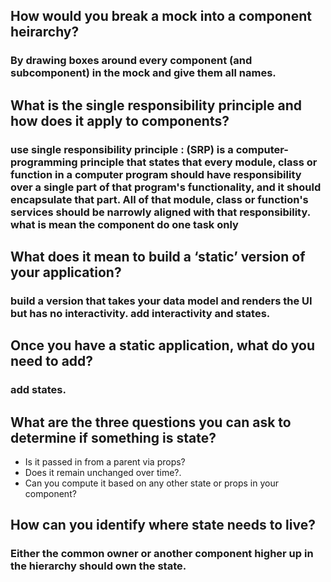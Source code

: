 ## How would you break a mock into a component heirarchy?
### By drawing boxes around every component (and subcomponent) in the mock and give them all names.

## What is the single responsibility principle and how does it apply to components?
### use single responsibility principle : (SRP) is a computer-programming principle that states that every module, class or function in a computer program should have responsibility over a single part of that program's functionality, and it should encapsulate that part. All of that module, class or function's services should be narrowly aligned with that responsibility. what is mean the component do one task only 

## What does it mean to build a ‘static’ version of your application?
### build a version that takes your data model and renders the UI but has no interactivity. add interactivity and states.

## Once you have a static application, what do you need to add?
### add states.

## What are the three questions you can ask to determine if something is state?
* Is it passed in from a parent via props? 
* Does it remain unchanged over time?.
* Can you compute it based on any other state or props in your component? 

## How can you identify where state needs to live?
### Either the common owner or another component higher up in the hierarchy should own the state.